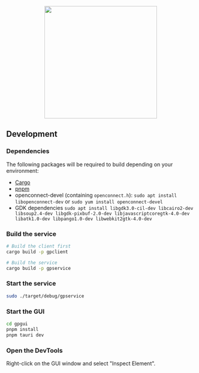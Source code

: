 <p align="center">
  <img width="300" src="https://github.com/yuezk/GlobalProtect-openconnect/assets/3297602/9242df9c-217d-42ab-8c21-8f9f69cd4eb5">
</p>

## Development

### Dependencies

The following packages will be required to build depending on your environment:

- [Cargo](https://doc.rust-lang.org/cargo/getting-started/installation.html)
- [pnpm](https://pnpm.io/installation)
- openconnect-devel (containing `openconnect.h`): `sudo apt install libopenconnect-dev` or `sudo yum install openconnect-devel`
- GDK dependencies `sudo apt install libgdk3.0-cil-dev libcairo2-dev libsoup2.4-dev libgdk-pixbuf-2.0-dev libjavascriptcoregtk-4.0-dev libatk1.0-dev libpango1.0-dev libwebkit2gtk-4.0-dev`

### Build the service

```sh
# Build the client first
cargo build -p gpclient

# Build the service
cargo build -p gpservice
```

### Start the service

```sh
sudo ./target/debug/gpservice
```

### Start the GUI

```sh
cd gpgui
pnpm install
pnpm tauri dev
```

### Open the DevTools

Right-click on the GUI window and select "Inspect Element".
